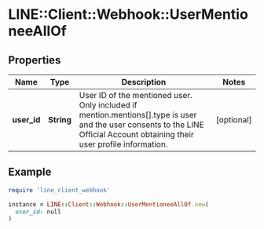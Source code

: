 # LINE::Client::Webhook::UserMentioneeAllOf

## Properties

| Name | Type | Description | Notes |
| ---- | ---- | ----------- | ----- |
| **user_id** | **String** | User ID of the mentioned user. Only included if mention.mentions[].type is user and the user consents to the LINE Official Account obtaining their user profile information. | [optional] |

## Example

```ruby
require 'line_client_webhook'

instance = LINE::Client::Webhook::UserMentioneeAllOf.new(
  user_id: null
)
```

